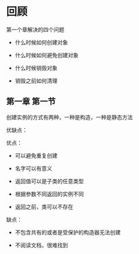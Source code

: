 # 回顾

第一个章解决的四个问题

- 什么时候如何创建对象

- 什么时候如何避免创建对象

- 什么时候销毁对象

- 销毁之前如何清理


## 第一章  第一节

创建实例的方式有两种，一种是构造，一种是静态方法

优缺点：

优点：

- 可以避免重复创建

- 名字可以有意义

- 返回值可以是子类的任意类型

- 根据参数不同返回的实例不同

- 返回之前，类可以不存在

缺点：

- 不包含共有的或者是受保护的构造器无法创建

- 不阅读文档，很难找到